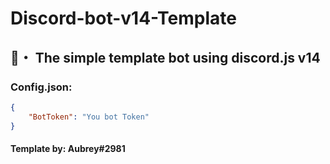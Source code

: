# Discord-bot-v14-Template
## 🍭・ The simple template bot using discord.js v14

### Config.json:
```json
{
    "BotToken": "You bot Token"
}
```
#### Template by: Aubrey#2981
